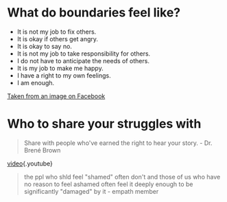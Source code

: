 <!-- TITLE: Boundaries -->
<!-- SUBTITLE: One of the most important things every empath should learn and practice -->

# What do boundaries feel like?
- It is not my job to fix others.
- It is okay if others get angry.
- It is okay to say no.
- It is not my job to take responsibility for others.
- I do not have to anticipate the needs of others.
- It is my job to make me happy.
- I have a right to my own feelings.
- I am enough.

[Taken from an image on Facebook](https://cdn.discordapp.com/attachments/399465003855380480/484774942341332992/image0.jpg)

# Who to share your struggles with
> Share with people who've earned the right to hear your story. - Dr. Brené Brown

[video](https://www.youtube.com/watch?v=s8Pp7QB6GrE){.youtube}

> the ppl who shld feel "shamed" often don't and those of us who have no reason to feel ashamed often feel it deeply enough to be significantly "damaged" by it - empath member

